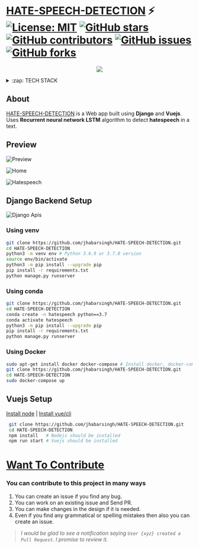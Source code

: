 # [HATE-SPEECH-DETECTION](http://ec2-18-224-181-83.us-east-2.compute.amazonaws.com/users/)  ⚡️ [![License: MIT](https://img.shields.io/badge/License-MIT-yellow.svg)](https://github.com/jhabarsingh/GRAPH-TESTCASE-VISUALIZER/blob/main/LICENSE) [![GitHub stars](https://img.shields.io/github/stars/jhabarsingh/HATE-SPEECH-DETECTION)](https://github.com/jhabarsingh/HATE-SPEECH-DETECTION/stargazers)  [![GitHub contributors](https://img.shields.io/github/contributors/jhabarsingh/HATE-SPEECH-DETECTION.svg)](https://github.com/jhabarsingh/HATE-SPEECH-DETECTION/graphs/contributors)  [![GitHub issues](https://img.shields.io/github/issues/jhabarsingh/HATE-SPEECH-DETECTION.svg)](https://github.com/jhabarsingh/HATE-SPEECH-DETECTION/issues) [![GitHub forks](https://img.shields.io/github/forks/jhabarsingh/HATE-SPEECH-DETECTION.svg?style=social&label=Fork)](https://GitHub.com/jhabarsingh/HATE-SPEECH-DETECTION/network/)

<p align="center">
  <img src="https://github.com/jhabarsingh/HATE-SPEECH-DETECTION/blob/main/doc/org_logo.png?raw=true" />
</p>
<details>
  <summary>:zap: TECH STACK</summary>
  <br/>
  <div style="display:flex;justify-content:space-around">
  <img  title="Django" src="https://icon-library.com/images/django-icon/django-icon-0.jpg" width="50px" height="50px" style="margin-right:5px;" />
  <img titlt="Vuejs"   src="https://vuejs.org/images/logo.png" width="50px" height="50px"  style="margin-right:5px;"/>
  <img  title="Vuex" src="https://s3.amazonaws.com/coursetro/posts/144-full.png"  height="50px" style="margin-right:5px;"     />
  <img  title="Vuetify" src="https://cdn.worldvectorlogo.com/logos/vuetify.svg" height="50px"  style="margin-right:5px;"/>
    <img  title="Tensorflow" src="https://www.altoros.com/blog/wp-content/uploads/2016/01/tensorflow-logo-cropped.png" height="50px" style="margin-right:5px;" />
  
  <img  title="Docker" src="https://pbs.twimg.com/profile_images/1273307847103635465/lfVWBmiW_400x400.png" height="50px" style="margin-right:5px;" />
</div>
</details>



## About
  [HATE-SPEECH-DETECTION](http://ec2-18-224-181-83.us-east-2.compute.amazonaws.com/users/) is a Web app built using **Django** and **Vuejs**. Uses **Recurrent neural network LSTM** algorithm to detect **hatespeech** in a text. 

## Preview

![Preview](https://github.com/jhabarsingh/HATE-SPEECH-DETECTION/blob/main/doc/preview.gif?raw=true)

![Home](https://github.com/jhabarsingh/HATE-SPEECH-DETECTION/blob/main/doc/home.png?raw=true)

![Hatespeech](https://github.com/jhabarsingh/HATE-SPEECH-DETECTION/blob/main/doc/hatespeech.png?raw=true)



## Django Backend Setup
![Django Apis](https://github.com/jhabarsingh/HATE-SPEECH-DETECTION/blob/main/doc/apis.png?raw=true)

### Using venv
```bash
git clone https://github.com/jhabarsingh/HATE-SPEECH-DETECTION.git 
cd HATE-SPEECH-DETECTION
python3 -m venv env # Python 3.6.9 or 3.7.0 version 
source env/bin/activate
python3 -m pip install --upgrade pip
pip install -r requirements.txt
python manage.py runserver
```

### Using conda
```bash
git clone https://github.com/jhabarsingh/HATE-SPEECH-DETECTION.git 
cd HATE-SPEECH-DETECTION
conda create -n hatespeech python==3.7 
conda activate hatespeech
python3 -m pip install --upgrade pip
pip install -r requirements.txt
python manage.py runserver
```

### Using Docker

```bash
sudo apt-get install docker docker-compose # Install docker, docker-compose on linux
git clone https://github.com/jhabarsingh/HATE-SPEECH-DETECTION.git
cd HATE-SPEECH-DETECTION
sudo docker-compose up
```

## Vuejs Setup

[Install node](https://nodejs.org/en/download/) |
[Install vue/cli](https://cli.vuejs.org/)
```bash
 git clone https://github.com/jhabarsingh/HATE-SPEECH-DETECTION.git
 cd HATE-SPEECH-DETECTION
 npm install   # Nodejs should be installed
 npm run start # Vuejs should be installed
 ```


# [Want To Contribute](https://medium.com/mindsdb/contributing-to-an-open-source-project-how-to-get-started-6ba812301738)
### You can contribute to this project in many ways
 1. You can create an issue if you find any bug.
 2. You can work on an existing issue and Send PR.
 3. You can make changes in the design if it is needed.
 4. Even if you find any grammatical or spelling mistakes then also you can create an issue.

> *I would be glad to see a notification saying `User {xyz} created a Pull Request`.
I promise to review it.*
